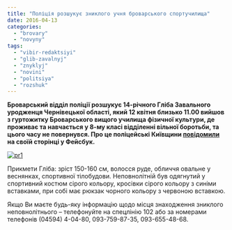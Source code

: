 ```yaml
---
title: "Поліція розшукує зниклого учня броварського спортучилища"
date: 2016-04-13
categories: 
  - "brovary"
  - "novyny"
tags: 
  - "vibir-redaktsiyi"
  - "glib-zavalnyj"
  - "znyklyj"
  - "novini"
  - "politsiya"
  - "rozshuk"
---
```


**Броварський відділ поліції розшукує 14-річного Гліба Завального уродженця Чернівецької області, який 12 квітня близько 11.00 вийшов з гуртожитку Броварського вищого училища фізичної культури, де проживає та навчається у 8-му класі відділенні вільної боротьби, та цього часу не повернувся. Про це поліцейські Київщини [повідомили](https://www.facebook.com/190134267708420/photos/a.801482026573638.1073741828.190134267708420/999033296818509/?type=3) на своїй сторінці у Фейсбук.**  

[![pr1](https://mpz.brovary.org/wp-content/uploads/2016/04/pr1.jpg)](https://mpz.brovary.org/wp-content/uploads/2016/04/pr1.jpg)

Прикмети Гліба: зріст 150-160 см, волосся руде, обличчя овальне у веснянках, спортивної тілобудови. Неповнолітній був одягнутий у спортивний костюм сірого кольору, кросівки сірого кольору з синіми вставками, при собі має рюкзак чорного кольору з червоною вставкою.

Якщо Ви маєте будь-яку інформацію щодо місця знаходження зниклого неповнолітнього – телефонуйте на спецлінію 102 або за номерами телефонів (04594) 4-04-80, 093-759-87-35, 093-655-48-68.
